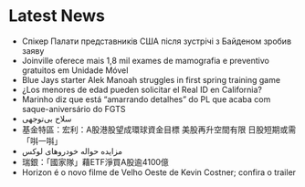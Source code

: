 # Latest News
-  Спікер Палати представників США після зустрічі з Байденом зробив заяву
-  Joinville oferece mais 1,8 mil exames de mamografia e preventivo gratuitos em Unidade Móvel
-  Blue Jays starter Alek Manoah struggles in first spring training game
-  ¿Los menores de edad pueden solicitar el Real ID en California?
-  Marinho diz que está “amarrando detalhes” do PL que acaba com saque-aniversário do FGTS
-  سلاح بی‌توجهی
-  基金特區：宏利：A股港股望成環球資金目標 美股再升空間有限 日股短期或需「唞一唞」
-  مزایده حواله خودروهای لوکس
-  瑞銀：「國家隊」藉ETF淨買A股逾4100億
-  Horizon é o novo filme de Velho Oeste de Kevin Costner; confira o trailer

